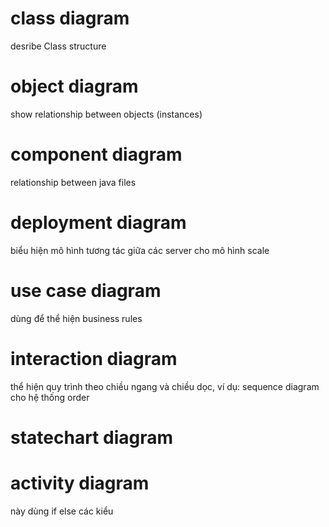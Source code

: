 # class diagram

desribe Class structure

# object diagram

show relationship between objects (instances)

# component diagram

relationship between java files

# deployment diagram

biểu hiện mô hình tương tác giữa các server cho mô hình scale


# use case diagram

dùng để thể hiện business rules

# interaction diagram

thể hiện quy trình theo chiều ngang và chiều dọc, ví dụ: sequence diagram cho hệ thống order

# statechart diagram



# activity diagram

này dùng if else các kiểu 


